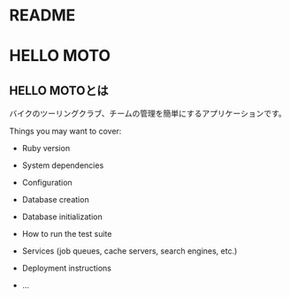 # README

# HELLO MOTO
## HELLO MOTOとは

バイクのツーリングクラブ、チームの管理を簡単にするアプリケーションです。

Things you may want to cover:

* Ruby version

* System dependencies

* Configuration

* Database creation

* Database initialization

* How to run the test suite

* Services (job queues, cache servers, search engines, etc.)

* Deployment instructions

* ...
